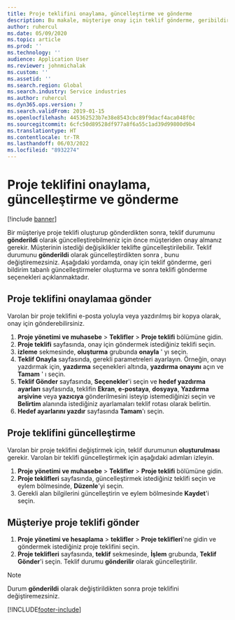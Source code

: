 ```yaml
---
title: Proje teklifini onaylama, güncelleştirme ve gönderme
description: Bu makale, müşteriye onay için teklif gönderme, geribildirim temelinde değişiklik yapma ve teklifi yeniden gönderme hakkında bilgi sağlar.
author: ruhercul
ms.date: 05/09/2020
ms.topic: article
ms.prod: ''
ms.technology: ''
audience: Application User
ms.reviewer: johnmichalak
ms.custom: ''
ms.assetid: ''
ms.search.region: Global
ms.search.industry: Service industries
ms.author: ruhercul
ms.dyn365.ops.version: 7
ms.search.validFrom: 2019-01-15
ms.openlocfilehash: 445362523b7e38e8543cbc89f9dacf4aca048f0c
ms.sourcegitcommit: 6cfc50d89528df977a8f6a55c1ad39d99800d9b4
ms.translationtype: HT
ms.contentlocale: tr-TR
ms.lasthandoff: 06/03/2022
ms.locfileid: "8932274"
---
```

# <a name="confirm-update-and-send-a-project-quotation"></a>Proje teklifini onaylama, güncelleştirme ve gönderme

[!include [banner](../includes/banner.md)]

Bir müşteriye proje teklifi oluşturup gönderdikten sonra, teklif durumunu **gönderildi** olarak güncelleştirebilmeniz için önce müşteriden onay almanız gerekir. Müşterinin istediği değişiklikler teklifte güncelleştirilebilir. Teklif durumunu **gönderildi** olarak güncelleştirdikten sonra , bunu değiştiremezsiniz. Aşağıdaki yordamda, onay için teklif gönderme, geri bildirim tabanlı güncelleştirmeler oluşturma ve sonra teklifi gönderme seçenekleri açıklanmaktadır.

## <a name="send-a-project-quotation-confirmation"></a>Proje teklifini onaylamaa gönder  

Varolan bir proje teklifini e-posta yoluyla veya yazdırılmış bir kopya olarak, onay için gönderebilirsiniz. 

1. **Proje yönetimi ve muhasebe** > **Teklifler** > **Proje teklifi** bölümüne gidin. 
2. **Proje teklifi** sayfasında, onay için göndermek istediğiniz teklifi seçin. 
3. **izleme** sekmesinde, **oluşturma** grubunda **onayla** ' yı seçin. 
4. **Teklif Onayla** sayfasında, gerekli parametreleri ayarlayın. Örneğin, onayı yazdırmak için, **yazdırma** seçenekleri altında, **yazdırma onayını** açın ve **Tamam** ' ı seçin.
5. **Teklif Gönder** sayfasında, **Seçenekler**'i seçin ve **hedef yazdırma ayarları** sayfasında, teklifin **Ekran**, **e-postaya**, **dosyaya**, **Yazdırma arşivine** veya **yazıcıya** gönderilmesini isteyip istemediğinizi seçin ve **Belirtim** alanında istediğiniz ayarlamaları teklif rotası olarak belirtin.
6. **Hedef ayarlarını yazdır** sayfasında **Tamam**'ı seçin.  

## <a name="update-a-project-quotation"></a>Proje teklifini güncelleştirme

Varolan bir proje teklifini değiştirmek için, teklif durumunun **oluşturulması** gerekir. Varolan bir teklifi güncelleştirmek için aşağıdaki adımları izleyin. 

1. **Proje yönetimi ve muhasebe** > **Teklifler** > **Proje teklifi** bölümüne gidin.
2. **Proje teklifleri** sayfasında, güncelleştirmek istediğiniz teklifi seçin ve eylem bölmesinde, **Düzenle**'yi seçin.
3. Gerekli alan bilgilerini güncelleştirin ve eylem bölmesinde **Kaydet**'i seçin.  

## <a name="send-a-project-quotation-to-a-customer"></a>Müşteriye proje teklifi gönder 

1. **Proje yönetimi ve hesaplama** > **teklifler** > **Proje teklifleri**'ne gidin ve göndermek istediğiniz proje teklifini seçin.
2. **Proje teklifleri** sayfasında, **teklif** sekmesinde, **İşlem** grubunda, **Teklif Gönder**'i seçin. Teklif durumu **gönderilir** olarak güncelleştirilir.

> [!NOTE]
> Durum **gönderildi** olarak değiştirildikten sonra proje teklifini değiştiremezsiniz.


[!INCLUDE[footer-include](../includes/footer-banner.md)]
